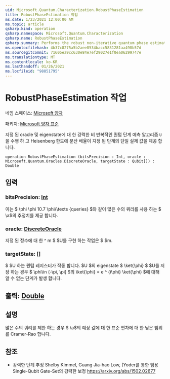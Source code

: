 ```yaml
---
uid: Microsoft.Quantum.Characterization.RobustPhaseEstimation
title: RobustPhaseEstimation 작업
ms.date: 1/23/2021 12:00:00 AM
ms.topic: article
qsharp.kind: operation
qsharp.namespace: Microsoft.Quantum.Characterization
qsharp.name: RobustPhaseEstimation
qsharp.summary: Performs the robust non-iterative quantum phase estimation algorithm for a given oracle `U` and eigenstate, and provides a single real-valued estimate of the phase with variance scaling at the Heisenberg limit.
ms.openlocfilehash: 4b37c8275a5b2aee8534bacc5831281aa498b57d
ms.sourcegitcommit: 71605ea9cc630e84e7ef29027e1f0ea06299747e
ms.translationtype: MT
ms.contentlocale: ko-KR
ms.lasthandoff: 01/26/2021
ms.locfileid: "98851795"
---
```

# <a name="robustphaseestimation-operation"></a>RobustPhaseEstimation 작업

네임 스페이스: [Microsoft 양자](xref:Microsoft.Quantum.Characterization)

패키지: [Microsoft 양자 표준](https://nuget.org/packages/Microsoft.Quantum.Standard)


지정 된 oracle 및 eigenstate에 대 한 강력한 비 반복적인 퀀텀 단계 예측 알고리즘 `U` 을 수행 하 고 Heisenberg 한도에 분산 배율이 지정 된 단계의 단일 실제 값을 제공 합니다.

```qsharp
operation RobustPhaseEstimation (bitsPrecision : Int, oracle : Microsoft.Quantum.Oracles.DiscreteOracle, targetState : Qubit[]) : Double
```


## <a name="input"></a>입력

### <a name="bitsprecision--int"></a>bitsPrecision: [Int](xref:microsoft.quantum.lang-ref.int)

이는 $ \phi \phi 10.7 \phi/\texts {queries} $와 같이 많은 수의 쿼리를 사용 하는 $ \a$의 추정치를 제공 합니다.


### <a name="oracle--discreteoracle"></a>oracle: [DiscreteOracle](xref:Microsoft.Quantum.Oracles.DiscreteOracle)

지정 된 정수에 대 한 ^ m $ $U를 구현 하는 작업은 $ $m.


### <a name="targetstate--qubit"></a>targetState: [[](xref:microsoft.quantum.lang-ref.qubit)]

$ $U 하는 퀀텀 레지스터가 작동 합니다. $U $의 eigenstate $ \ket{\phi} $ $U를 저장 하는 경우 $ \phi\in (-\pi, \pi] $의 \ket{\phi} = e ^ {i\phi} \ket{\phi} $에 대해 알 수 없는 단계가 발생 합니다.



## <a name="output--double"></a>출력: [Double](xref:microsoft.quantum.lang-ref.double)



## <a name="remarks"></a>설명

많은 수의 쿼리를 제한 하는 경우 $ \\a$의 예상 값에 대 한 표준 편차에 대 한 낮은 범위를 Cramer-Rao 합니다.

## <a name="references"></a>참조

- 강력한 단계 추정 Shelby Kimmel, Guang Jia-hao Low, (Yoder를 통한 범용 Single-Qubit Gate-Set의 강력한 보정 https://arxiv.org/abs/1502.02677